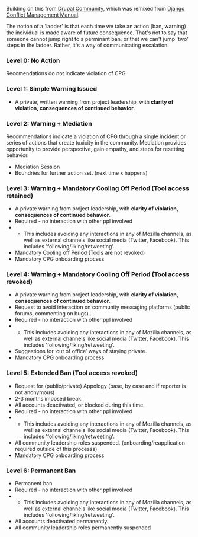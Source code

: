 Building on this from [Drupal Community](https://www.drupal.org/conflict-resolution), which was remixed from [Django Conflict Management Manual](https://www.djangoproject.com/conduct/enforcement-manual/).

The notion of a 'ladder' is that each time we take an action (ban, warning) the individual is made aware of future consequence.  That's not to say that someone cannot jump right to a perminant ban, or that we can't jump 'two' steps in the ladder.  Rather, it's a way of communicating escalation.  

### Level 0: No Action
Recomendations do not indicate violation of CPG

### Level 1: Simple Warning Issued
* A private, written warning from project leadership, with **clarity of violation, consequences of continued behavior**.

### Level 2: Warning + Mediation
Recommendations indicate a violation of CPG through a single incident or series of actions that create toxicity in the community. Mediation provides opportunity to provide perspective, gain empathy, and steps for resetting behavior.
* Mediation Session
* Boundries for further action set.  (next time x happens)

### Level 3: Warning + Mandatory Cooling Off Period (Tool access retained)
* A private warning from project leadership, with **clarity of violation, consequences of continued behavior**.
* Required - no interaction with other ppl involved
* * This includes avoiding any interactions in any of Mozilla channels, as well as external channels like social media (Twitter, Facebook). This includes 'following/liking/retweeting'.
* Mandatory Cooling off Period   (Tools are not revoked)
* Mandatory CPG onboarding process 

### Level 4: Warning + Mandatory Cooling Off Period (Tool access revoked)
* A private warning from project leadership, with **clarity of violation, consequences of continued behavior**.
* Request to avoid interaction on community messaging platforms (public forums, commenting on bugs) .
* Required - no interaction with other ppl involved
* * This includes avoiding any interactions in any of Mozilla channels, as well as external channels like social media (Twitter, Facebook). This includes 'following/liking/retweeting'.
* Suggestions for ‘out of office’ ways of staying private.
* Mandatory CPG onboarding process 

### Level 5: Extended Ban (Tool access revoked)
* Request for (public/private) Appology (base, by case and if reporter is not anonymous)
* 2-3 months imposed break.
* All accounts deactivated, or blocked during this time.
* Required - no interaction with other ppl involved
* * This includes avoiding any interactions in any of Mozilla channels, as well as external channels like social media (Twitter, Facebook). This includes 'following/liking/retweeting'.
* All community leadership roles suspended. (onboarding/reapplication required outside of this processs)
* Mandatory CPG onboarding process 

### Level 6: Permanent Ban
* Permanent ban
* Required - no interaction with other ppl involved
* * This includes avoiding any interactions in any of Mozilla channels, as well as external channels like social media (Twitter, Facebook). This includes 'following/liking/retweeting'.
* All accounts deactivated permanently. 
* All community leadership roles permanently suspended
